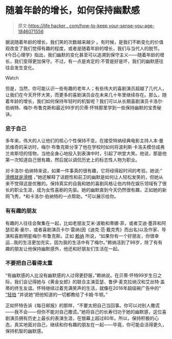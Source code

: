 # 随着年龄的增长，如何保持幽默感

> 原文:[https://life hacker . com/how-to-keep your-sense-you-age-1846071556](https://lifehacker.com/how-to-keep-your-sense-of-humor-as-you-get-older-1846071556)

据说随着年龄的增长，我们笑的次数越来越少 。有时候，是我们不断变化的价值观改变了我们觉得有趣的程度，或者是随着年龄的增长，我们与当代人的脱节。《今日心理学》指出，我们幽默的变化甚至可以追溯到保守主义——随着年龄的增长，我们变得更加保守。不过，有一点是肯定的:不管是好是坏，我们的幽默感往往会发生变化。

Watch

但是，当然，你可能认识一些有趣的老年人；有些伟大的喜剧演员超越了几代人，让我们在今天开怀大笑，而更多的喜剧演员会在未来几十年里继续存在。那么，随着年龄的增长，我们如何保持年轻时的机智呢？我们可以从长期喜剧演员卡洛尔·伯纳特、梅尔·布鲁克斯和最近99岁的贝蒂·怀特那里学到一些保持幽默的宝贵秘诀。

### 忠于自己

多年来，伟大的人让他们的核心个性保持不变。在接受特纳经典电影主持人本·曼凯维奇的采访时，梅尔·布鲁克斯分享了他在学校时如何将波利斯·卡洛夫模仿成弗兰肯斯坦的怪物，当他全身心地投入到表演中时，引起了哄堂大笑。他说，那是他第一次知道自己很有趣，然后就以调侃历史上的标志性人物为职业。

对卡洛尔·伯纳特来说，如果一件事真的很有趣，它将经得起时间的考验。她说:“ [滑稽就是滑稽](https://www.youtube.com/watch?v=M4RZWSyTzbM) ，”她还解释了话题性和前卫的幽默是如何让人轻松发笑的，但她从来不觉得这是优雅的。保持真实的自我和她的喜剧风格让伯内特在娱乐领域有了很长的职业生涯，成为女性喜剧的先驱。她的幽默直到今天仍然很有趣，正如她的新网飞秀，*和卡洛尔·伯纳特的一点帮助，*可以展示给你。

### 有有趣的朋友

有趣的人往往会聚集在一起，比如老朋友艾米·波勒和蒂娜·菲，或者艾迪·墨菲和阿瑟尼奥·豪尔，或者喜剧演员卡尔·雷纳(因《迪克·范·戴克秀》而出名)以及作家、导演和喜剧明星梅尔·布鲁克斯。正如 [赖纳](https://www.youtube.com/watch?v=Upgd4icKDOU) 所说，“如果你有一个好朋友，你很幸运...我的生活更加充实，因为我的生活中有了梅尔。”赖纳活到了98岁，除了有有趣的朋友让他保持幽默感外，他还和好朋友们生活在一起。

### 不要把自己看得太重

“有幽默感的人比没有幽默感的人过得更舒服，”赖纳说。在贝蒂·怀特99岁生日之际，我们会记得她与《黄金女郎》的联合主演亚瑟、鲁伊·麦克拉纳汉和艾丝特·盖蒂的终生友谊。怀特继续过着充满笑声的生活，就像在2016年超级碗广告中的“ [”轻拍](https://www.merriam-webster.com/words-at-play/what-is-dabbing) ”并说她“把他知道的一切都教给了卡姆·牛顿。”

正如怀特告诉《每日邮报》的那样，“不要太把自己当回事。你可以对别人撒谎——我不会——但你不能对自己撒谎。”她将自己的长寿归功于她的幽默感，这位喜剧演员拥有历史上最长的表演生涯，在银幕上超过80年。所以，保持积极的心态，真实地面对自己，继续和你有趣的朋友在一起——毕竟，你可能会活得更久，保持机智的幽默感。